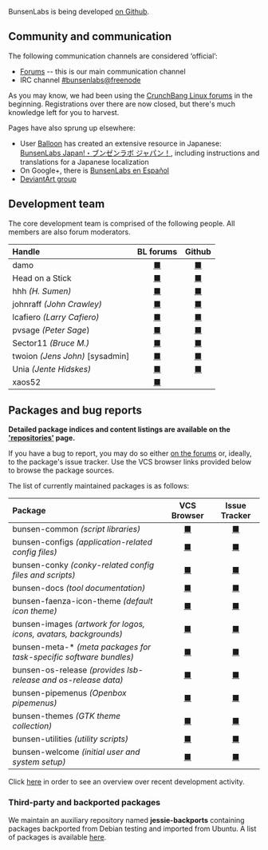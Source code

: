 BunsenLabs is being developed [on Github](https://github.com/BunsenLabs).

## Community and communication

The following communication channels are considered ‘official’:

  * [Forums](https://forums.bunsenlabs.org) -- this is our main communication channel
  * IRC channel [#bunsenlabs@freenode](irc://chat.freenode.net:6697/#bunsenlabs)
  
As you may know, we had been using the [CrunchBang Linux forums](http://crunchbang.org/forums)
in the beginning. Registrations over there are now closed, but there's
much knowledge left for you to harvest.

Pages have also sprung up elsewhere:

* User [Balloon](https://forums.bunsenlabs.org/viewtopic.php?pid=8855#p8855) has created an extensive resource in Japanese: [BunsenLabs Japan!・ブンゼンラボ ジャパン！](http://bunsenlabs-jp.jimdo.com/), including instructions and translations for a Japanese localization
* On Google+, there is [BunsenLabs en Español](https://plus.google.com/communities/102155480089831191422)
* [DeviantArt group](http://bunsenlabs.deviantart.com/)

## Development team

The core development team is comprised of the following people. All
members are also forum moderators.

| Handle                                      | BL forums                                             | Github                                                      |
|:--------------------------------------------|:-----------------------------------------------------:|:-----------------------------------------------------------:|
| damo                                        | [■](https://forums.bunsenlabs.org/profile.php?id=6)   | [■](https://github.com/capn-damo)                           |
| Head on a Stick                             | [■](https://forums.bunsenlabs.org/profile.php?id=74)  | [■](https://github.com/https://github.com/Head-on-a-Stick/) |
| hhh *(H. Sumen)*                            | [■](https://forums.bunsenlabs.org/profile.php?id=10)  | [■](https://github.com/hhhorb)                              |
| johnraff *(John Crawley)*                   | [■](https://forums.bunsenlabs.org/profile.php?id=7)   | [■](https://github.com/johnraff)                            |
| lcafiero *(Larry Cafiero)*                  | [■](https://forums.bunsenlabs.org/profile.php?id=168) | [■](https://github.com/lcafiero)                            |
| pvsage *(Peter Sage*)                       | [■](https://forums.bunsenlabs.org/profile.php?id=39)  | [■](https://github.com/pvsage)                              |
| Sector11 *(Bruce M.)*                       | [■](https://forums.bunsenlabs.org/profile.php?id=5)   | [■](https://github.com/Sector11)                            |
| twoion *(Jens John)* [sysadmin]             | [■](https://forums.bunsenlabs.org/profile.php?id=2)   | [■](https://github.com/2ion)                                |
| Unia *(Jente Hidskes)*                      | [■](https://forums.bunsenlabs.org/profile.php?id=12)  | [■](https://github.com/Unia)                                |
| xaos52                                      | [■](https://forums.bunsenlabs.org/profile.php?id=159) |                                                             |

## Packages and bug reports

**Detailed package indices and content listings are available on the
['repositories'](https://pkg.bunsenlabs.org) page.**

If you have a bug to report, you may do so either [on the
forums](https://forums.bunsenlabs.org/viewforum.php?id=14) or, ideally,
to the package's issue tracker.  Use the VCS browser links provided
below to browse the package sources.

The list of currently maintained packages is as follows:

| Package                                                           | VCS Browser                                                   | Issue Tracker                                                           |
|:------------------------------------------------------------------|:-------------------------------------------------------------:|:-----------------------------------------------------------------------:|
|bunsen-common *(script libraries)*                                 | [■](https://github.com/bunsenlabs/bunsen-common)              | [■](https://github.com/BunsenLabs/bunsen-common/issues)                 |
|bunsen-configs *(application-related config files)*                | [■](https://github.com/bunsenlabs/bunsen-configs)             | [■](https://github.com/BunsenLabs/bunsen-configs/issues)                |
|bunsen-conky *(conky-related config files and scripts)*            | [■](https://github.com/bunsenlabs/bunsen-conky)               | [■](https://github.com/BunsenLabs/bunsen-conky/issues)                  |
|bunsen-docs *(tool documentation)*                                 | [■](https://github.com/bunsenlabs/bunsen-docs)                | [■](https://github.com/BunsenLabs/bunsen-docs/issues)                   |
|bunsen-faenza-icon-theme *(default icon theme)*                    | [■](https://github.com/bunsenlabs/bunsen-faenza-icon-theme)   | [■](https://github.com/BunsenLabs/bunsen-faenza-icon-theme/issues)      |
|bunsen-images *(artwork for logos, icons, avatars, backgrounds)*   | [■](https://github.com/bunsenlabs/bunsen-images)              | [■](https://github.com/BunsenLabs/bunsen-images/issues)                 |
|bunsen-meta-\* *(meta packages for task-specific software bundles)*| [■](https://github.com/bunsenlabs/bunsen-welcome)             | [■](https://github.com/BunsenLabs/bunsen-welcome/issues)                |
|bunsen-os-release *(provides lsb-release and os-release data)*     | [■](https://github.com/bunsenlabs/bunsen-os-release)          | [■](https://github.com/BunsenLabs/bunsen-os-release/issues)             |
|bunsen-pipemenus *(Openbox pipemenus)*                             | [■](https://github.com/bunsenlabs/bunsen-pipemenus)           | [■](https://github.com/BunsenLabs/bunsen-pipemenus/issues)              |
|bunsen-themes *(GTK theme collection)*                             | [■](https://github.com/bunsenlabs/bunsen-themes)              | [■](https://github.com/BunsenLabs/bunsen-themes/issues)                 |
|bunsen-utilities *(utility scripts)*                               | [■](https://github.com/bunsenlabs/bunsen-utilities)           | [■](https://github.com/BunsenLabs/bunsen-utilities/issues)              |
|bunsen-welcome *(initial user and system setup)*                   | [■](https://github.com/bunsenlabs/bunsen-welcome)             | [■](https://github.com/BunsenLabs/bunsen-welcome/issues)                |

Click [here](gitlog.html) in order to see an overview over recent development activity.

### Third-party and backported packages

We maintain an auxiliary repository named **jessie-backports**
containing packages backported from Debian testing and imported from
Ubuntu. A list of packages is available
[here](http://pkg.bunsenlabs.org/repoidx.html#distro-jessie-backports).


